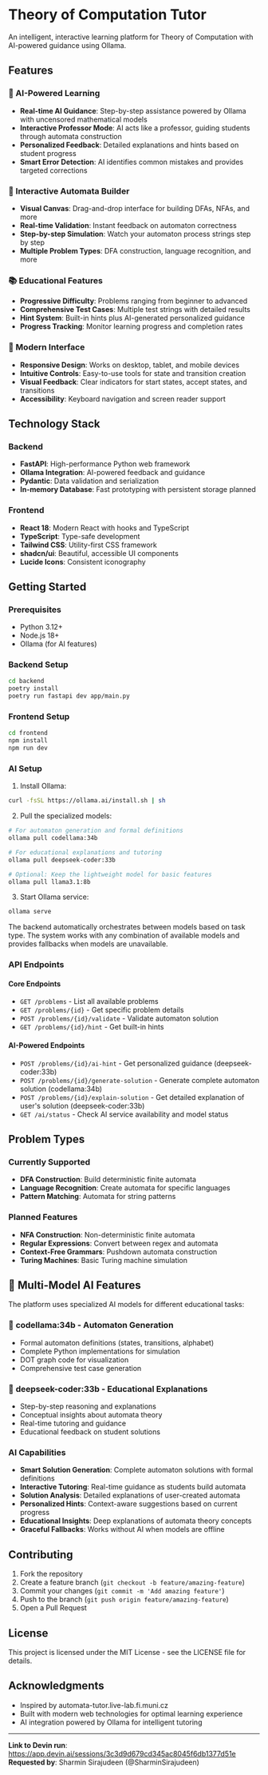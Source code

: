 # Theory of Computation Tutor

An intelligent, interactive learning platform for Theory of Computation with AI-powered guidance using Ollama.

## Features

### 🤖 AI-Powered Learning
- **Real-time AI Guidance**: Step-by-step assistance powered by Ollama with uncensored mathematical models
- **Interactive Professor Mode**: AI acts like a professor, guiding students through automata construction
- **Personalized Feedback**: Detailed explanations and hints based on student progress
- **Smart Error Detection**: AI identifies common mistakes and provides targeted corrections

### 🎯 Interactive Automata Builder
- **Visual Canvas**: Drag-and-drop interface for building DFAs, NFAs, and more
- **Real-time Validation**: Instant feedback on automaton correctness
- **Step-by-step Simulation**: Watch your automaton process strings step by step
- **Multiple Problem Types**: DFA construction, language recognition, and more

### 📚 Educational Features
- **Progressive Difficulty**: Problems ranging from beginner to advanced
- **Comprehensive Test Cases**: Multiple test strings with detailed results
- **Hint System**: Built-in hints plus AI-generated personalized guidance
- **Progress Tracking**: Monitor learning progress and completion rates

### 🎨 Modern Interface
- **Responsive Design**: Works on desktop, tablet, and mobile devices
- **Intuitive Controls**: Easy-to-use tools for state and transition creation
- **Visual Feedback**: Clear indicators for start states, accept states, and transitions
- **Accessibility**: Keyboard navigation and screen reader support

## Technology Stack

### Backend
- **FastAPI**: High-performance Python web framework
- **Ollama Integration**: AI-powered feedback and guidance
- **Pydantic**: Data validation and serialization
- **In-memory Database**: Fast prototyping with persistent storage planned

### Frontend
- **React 18**: Modern React with hooks and TypeScript
- **TypeScript**: Type-safe development
- **Tailwind CSS**: Utility-first CSS framework
- **shadcn/ui**: Beautiful, accessible UI components
- **Lucide Icons**: Consistent iconography

## Getting Started

### Prerequisites
- Python 3.12+
- Node.js 18+
- Ollama (for AI features)

### Backend Setup
```bash
cd backend
poetry install
poetry run fastapi dev app/main.py
```

### Frontend Setup
```bash
cd frontend
npm install
npm run dev
```

### AI Setup

1. Install Ollama:
```bash
curl -fsSL https://ollama.ai/install.sh | sh
```

2. Pull the specialized models:
```bash
# For automaton generation and formal definitions
ollama pull codellama:34b

# For educational explanations and tutoring
ollama pull deepseek-coder:33b

# Optional: Keep the lightweight model for basic features
ollama pull llama3.1:8b
```

3. Start Ollama service:
```bash
ollama serve
```

The backend automatically orchestrates between models based on task type. The system works with any combination of available models and provides fallbacks when models are unavailable.

### API Endpoints

#### Core Endpoints
- `GET /problems` - List all available problems
- `GET /problems/{id}` - Get specific problem details
- `POST /problems/{id}/validate` - Validate automaton solution
- `GET /problems/{id}/hint` - Get built-in hints

#### AI-Powered Endpoints
- `POST /problems/{id}/ai-hint` - Get personalized guidance (deepseek-coder:33b)
- `POST /problems/{id}/generate-solution` - Generate complete automaton solution (codellama:34b)
- `POST /problems/{id}/explain-solution` - Get detailed explanation of user's solution (deepseek-coder:33b)
- `GET /ai/status` - Check AI service availability and model status

## Problem Types

### Currently Supported
- **DFA Construction**: Build deterministic finite automata
- **Language Recognition**: Create automata for specific languages
- **Pattern Matching**: Automata for string patterns

### Planned Features
- **NFA Construction**: Non-deterministic finite automata
- **Regular Expressions**: Convert between regex and automata
- **Context-Free Grammars**: Pushdown automata construction
- **Turing Machines**: Basic Turing machine simulation

## 🤖 Multi-Model AI Features

The platform uses specialized AI models for different educational tasks:

### 🧠 **codellama:34b** - Automaton Generation
- Formal automaton definitions (states, transitions, alphabet)
- Complete Python implementations for simulation
- DOT graph code for visualization
- Comprehensive test case generation

### 📘 **deepseek-coder:33b** - Educational Explanations  
- Step-by-step reasoning and explanations
- Conceptual insights about automata theory
- Real-time tutoring and guidance
- Educational feedback on student solutions

### AI Capabilities

- **Smart Solution Generation**: Complete automaton solutions with formal definitions
- **Interactive Tutoring**: Real-time guidance as students build automata
- **Solution Analysis**: Detailed explanations of user-created automata
- **Personalized Hints**: Context-aware suggestions based on current progress
- **Educational Insights**: Deep explanations of automata theory concepts
- **Graceful Fallbacks**: Works without AI when models are offline

## Contributing

1. Fork the repository
2. Create a feature branch (`git checkout -b feature/amazing-feature`)
3. Commit your changes (`git commit -m 'Add amazing feature'`)
4. Push to the branch (`git push origin feature/amazing-feature`)
5. Open a Pull Request

## License

This project is licensed under the MIT License - see the LICENSE file for details.

## Acknowledgments

- Inspired by automata-tutor.live-lab.fi.muni.cz
- Built with modern web technologies for optimal learning experience
- AI integration powered by Ollama for intelligent tutoring

---

**Link to Devin run**: https://app.devin.ai/sessions/3c3d9d679cd345ac8045f6db1377d51e
**Requested by**: Sharmin Sirajudeen (@SharminSirajudeen)
